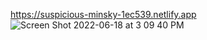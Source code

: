 https://suspicious-minsky-1ec539.netlify.app
![Screen Shot 2022-06-18 at 3 09 40 PM](https://user-images.githubusercontent.com/43290846/174453014-9968985c-05ff-4b74-85e6-18f4ae5e247f.png)
